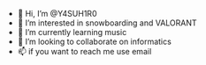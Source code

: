 - 👋 Hi, I’m @Y4SUH1R0
- 👀 I’m interested in snowboarding and VALORANT
- 🌱 I’m currently learning music
- 💞️ I’m looking to collaborate on informatics
- 📫 if you want to reach me use email

<!---
Y4SUH1R0/Y4SUH1R0 is a ✨ special ✨ repository because its `README.md` (this file) appears on your GitHub profile.
You can click the Preview link to take a look at your changes.
--->
